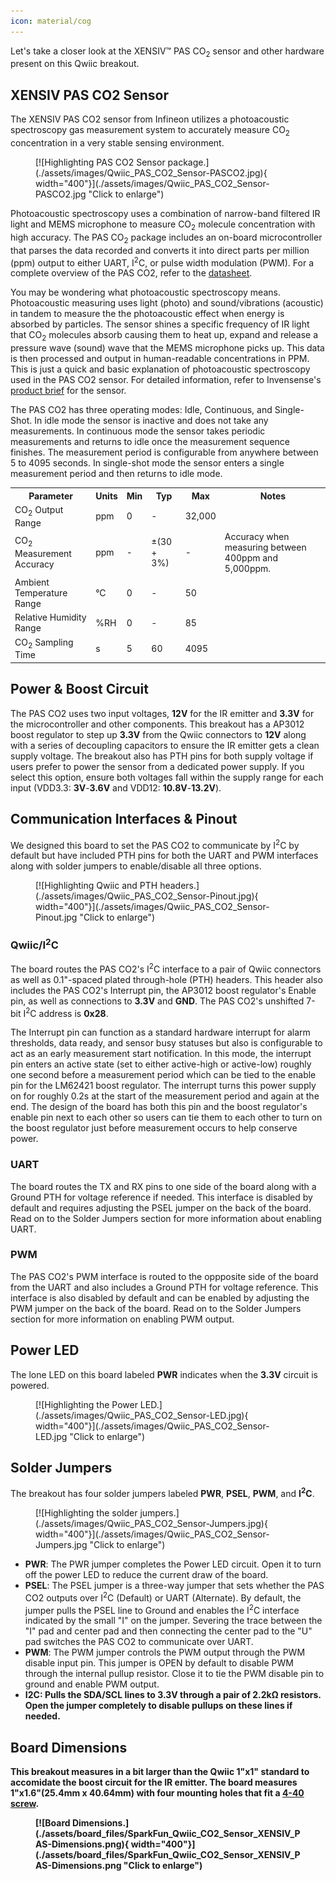 ```yaml
---
icon: material/cog
---
```


Let's take a closer look at the XENSIV™ PAS CO<sub>2</sub> sensor and other hardware present on this Qwiic breakout.

## XENSIV PAS CO2 Sensor

The XENSIV PAS CO2 sensor from Infineon utilizes a photoacoustic spectroscopy gas measurement system to accurately measure CO<sub>2</sub> concentration in a very stable sensing environment. 

<figure markdown>
[![Highlighting PAS CO2 Sensor package.](./assets/images/Qwiic_PAS_CO2_Sensor-PASCO2.jpg){  width="400"}](./assets/images/Qwiic_PAS_CO2_Sensor-PASCO2.jpg "Click to enlarge")
</figure>

Photoacoustic spectroscopy uses a combination of narrow-band filtered IR light and MEMS microphone to measure CO<sub>2</sub> molecule concentration with high accuracy. The PAS CO<sub>2</sub> package includes an on-board microcontroller that parses the data recorded and converts it into direct parts per million (ppm) output to either UART, I<sup>2</sup>C, or pulse width modulation (PWM). For a complete overview of the PAS CO2, refer to the [datasheet](./assets/component_documentation/Infineon-PASCO2V01-DataSheet-v01_03-DataSheet-v01_03-EN.pdf).

You may be wondering what photoacoustic spectroscopy means. Photoacoustic measuring uses light (photo) and sound/vibrations (acoustic) in tandem to measure the the photoacoustic effect when energy is absorbed by particles. The sensor shines a specific frequency of IR light that CO<sub>2</sub> molecules absorb causing them to heat up, expand and release a pressure wave (sound) wave that the MEMS microphone picks up. This data is then processed and output in human-readable concentrations in PPM. This is just a quick and basic explanation of photoacoustic spectroscopy used in the PAS CO2 sensor. For detailed information, refer to Invensense's [product brief](https://www.infineon.com/cms/en/product/sensor/co2-sensors/#!?fileId=5546d4626b2d8e69016b69ba27c958c1) for the sensor.

The PAS CO2 has three operating modes: Idle, Continuous, and Single-Shot. In idle mode the sensor is inactive and does not take any measurements. In continuous mode the sensor takes periodic measurements and returns to idle once the measurement sequence finishes. The measurement period is configurable from anywhere between 5 to 4095 seconds. In single-shot mode the sensor enters a single measurement period and then returns to idle mode. 

<table>
    <tr>
        <th>Parameter</th>
        <th>Units</th>
        <th>Min</th>
        <th>Typ</th>
        <th>Max</th>
        <th>Notes</th>
    </tr>
    <tr>
        <td>CO<sub>2</sub> Output Range</td>
        <td>ppm</td>
        <td>0</td>
        <td>-</td>
        <td>32,000</td>
        <td></td>
    </tr>
    <tr>
        <td>CO<sub>2</sub> Measurement Accuracy</td>
        <td>ppm</td>
        <td>-</td>
        <td>&plusmn;(30 + 3%)</td>
        <td>-</td>
        <td>Accuracy when measuring between 400ppm and 5,000ppm.</td>
    </tr>
    <tr>
        <td>Ambient Temperature Range</td>
        <td>&deg;C</td>
        <td>0</td>
        <td>-</td>
        <td>50</td>
        <td></td>
    </tr>
    <tr>
        <td>Relative Humidity Range</td>
        <td>%RH</td>
        <td>0</td>
        <td>-</td>
        <td>85</td>
        </td></td>
    </tr>
    <tr>
        <td>CO<sub>2</sub> Sampling Time</td>
        <td>s</td>
        <td>5</td>
        <td>60</td>
        <td>4095</td>
        <td></td>
    </tr>
</table>

## Power & Boost Circuit

The PAS CO2 uses two input voltages, <b>12V</b> for the IR emitter and <b>3.3V</b> for the microcontroller and other components. This breakout has a AP3012 boost regulator to step up <b>3.3V</b> from the Qwiic connectors to <b>12V</b> along with a series of decoupling capacitors to ensure the IR emitter gets a clean supply voltage. The breakout also has PTH pins for both supply voltage if users prefer to power the sensor from a dedicated power supply. If you select this option, ensure both voltages fall within the supply range for each input (VDD3.3: <b>3V</b>-<b>3.6V</b> and VDD12: <b>10.8V</b>-<b>13.2V</b>).

## Communication Interfaces & Pinout

We designed this board to set the PAS CO2 to communicate by I<sup>2</sup>C by default but have included PTH pins for both the UART and PWM interfaces along with solder jumpers to enable/disable all three options.

<figure markdown>
[![Highlighting Qwiic and PTH headers.](./assets/images/Qwiic_PAS_CO2_Sensor-Pinout.jpg){  width="400"}](./assets/images/Qwiic_PAS_CO2_Sensor-Pinout.jpg "Click to enlarge")
</figure>

### Qwiic/I<sup>2</sup>C

The board routes the PAS CO2's I<sup>2</sup>C interface to a pair of Qwiic connectors as well as 0.1"-spaced plated through-hole (PTH) headers. This header also includes the PAS CO2's Interrupt pin, the AP3012 boost regulator's Enable pin, as well as connections to <b>3.3V</b> and <b>GND</b>. The PAS CO2's unshifted 7-bit I<sup>2</sup>C address is <b>0x28</b>.

The Interrupt pin can function as a standard hardware interrupt for alarm thresholds, data ready, and sensor busy statuses but also is configurable to act as an early measurement start notification. In this mode, the interrupt pin enters an active state (set to either active-high or active-low) roughly one second before a measurement period which can be tied to the enable pin for the LM62421 boost regulator. The interrupt turns this power supply on for roughly 0.2s at the start of the measurement period and again at the end. The design of the board has both this pin and the boost regulator's enable pin next to each other so users can tie them to each other to turn on the boost regulator just before measurement occurs to help conserve power.

### UART

The board routes the TX and RX pins to one side of the board along with a Ground PTH for voltage reference if needed. This interface is disabled by default and requires adjusting the PSEL jumper on the back of the board. Read on to the Solder Jumpers section for more information about enabling UART. 

### PWM

The PAS CO2's PWM interface is routed to the oppposite side of the board from the UART and also includes a Ground PTH for voltage reference. This interface is also disabled by default and can be enabled by adjusting the PWM jumper on the back of the board. Read on to the Solder Jumpers section for more information on enabling PWM output.

## Power LED

The lone LED on this board labeled <b>PWR</b> indicates when the <b>3.3V</b> circuit is powered.

<figure markdown>
[![Highlighting the Power LED.](./assets/images/Qwiic_PAS_CO2_Sensor-LED.jpg){  width="400"}](./assets/images/Qwiic_PAS_CO2_Sensor-LED.jpg "Click to enlarge")
</figure>

## Solder Jumpers

The breakout has four solder jumpers labeled <b>PWR</b>, <b>PSEL</b>, <b>PWM</b>, and <b>I<sup>2</sup>C</b>.

<figure markdown>
[![Highlighting the solder jumpers.](./assets/images/Qwiic_PAS_CO2_Sensor-Jumpers.jpg){  width="400"}](./assets/images/Qwiic_PAS_CO2_Sensor-Jumpers.jpg "Click to enlarge")
</figure>

* <b>PWR</b>: The PWR jumper completes the Power LED circuit. Open it to turn off the power LED to reduce the current draw of the board. 
* <b>PSEL</b>: The PSEL jumper is a three-way jumper that sets whether the PAS CO2 outputs over I<sup>2</sup>C (Default) or UART (Alternate). By default, the jumper pulls the PSEL line to Ground and enables the I<sup>2</sup>C interface indicated by the small "I" on the jumper. Severing the trace between the "I" pad and center pad and then connecting the center pad to the "U" pad switches the PAS CO2 to communicate over UART.
* <b>PWM</b>: The PWM jumper controls the PWM output through the PWM disable input pin. This jumper is OPEN by default to disable PWM through the internal pullup resistor. Close it to tie the PWM disable pin to ground and enable PWM output.
* <b>I</sup>2</sup>C: Pulls the SDA/SCL lines to <b>3.3V</b> through a pair of 2.2k&ohm; resistors. Open the jumper completely to disable pullups on these lines if needed.

## Board Dimensions

This breakout measures in a bit larger than the Qwiic 1"x1" standard to accomidate the boost circuit for the IR emitter. The board measures 1"x1.6"(25.4mm x 40.64mm) with four mounting holes that fit a [4-40 screw](https://www.sparkfun.com/products/10453).

<figure markdown>
[![Board Dimensions.](./assets/board_files/SparkFun_Qwiic_CO2_Sensor_XENSIV_PAS-Dimensions.png){ width="400"}](./assets/board_files/SparkFun_Qwiic_CO2_Sensor_XENSIV_PAS-Dimensions.png "Click to enlarge")
</figure>